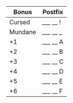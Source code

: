 | Bonus   | Postfix  |
| ------- | -------- |
| Cursed  | ___ __ ! |
| Mundane | ___ __ _ |
| +1      | ___ __ A |
| +2      | ___ __ B |
| +3      | ___ __ C |
| +4      | ___ __ D |
| +5      | ___ __ E |
| +6      | ___ __ F |